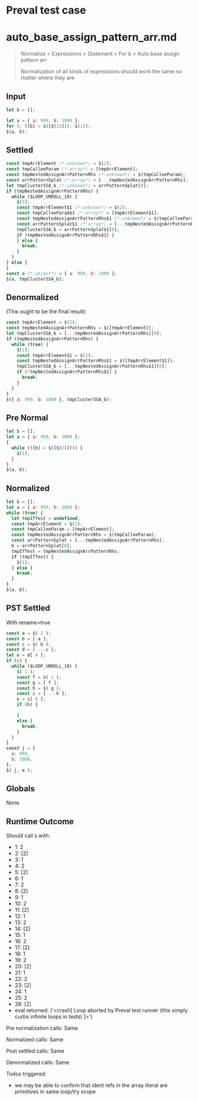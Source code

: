 # Preval test case

# auto_base_assign_pattern_arr.md

> Normalize > Expressions > Statement > For b > Auto base assign pattern arr
>
> Normalization of all kinds of expressions should work the same no matter where they are

## Input

`````js filename=intro
let b = [];

let a = { a: 999, b: 1000 };
for (; ([b] = $([$(2)])); $(1));
$(a, b);
`````

## Settled


`````js filename=intro
const tmpArrElement /*:unknown*/ = $(2);
const tmpCalleeParam /*:array*/ = [tmpArrElement];
const tmpNestedAssignArrPatternRhs /*:unknown*/ = $(tmpCalleeParam);
const arrPatternSplat /*:array*/ = [...tmpNestedAssignArrPatternRhs];
let tmpClusterSSA_b /*:unknown*/ = arrPatternSplat[0];
if (tmpNestedAssignArrPatternRhs) {
  while ($LOOP_UNROLL_10) {
    $(1);
    const tmpArrElement$1 /*:unknown*/ = $(2);
    const tmpCalleeParam$1 /*:array*/ = [tmpArrElement$1];
    const tmpNestedAssignArrPatternRhs$1 /*:unknown*/ = $(tmpCalleeParam$1);
    const arrPatternSplat$1 /*:array*/ = [...tmpNestedAssignArrPatternRhs$1];
    tmpClusterSSA_b = arrPatternSplat$1[0];
    if (tmpNestedAssignArrPatternRhs$1) {
    } else {
      break;
    }
  }
} else {
}
const a /*:object*/ = { a: 999, b: 1000 };
$(a, tmpClusterSSA_b);
`````

## Denormalized
(This ought to be the final result)

`````js filename=intro
const tmpArrElement = $(2);
const tmpNestedAssignArrPatternRhs = $([tmpArrElement]);
let tmpClusterSSA_b = [...tmpNestedAssignArrPatternRhs][0];
if (tmpNestedAssignArrPatternRhs) {
  while (true) {
    $(1);
    const tmpArrElement$1 = $(2);
    const tmpNestedAssignArrPatternRhs$1 = $([tmpArrElement$1]);
    tmpClusterSSA_b = [...tmpNestedAssignArrPatternRhs$1][0];
    if (!tmpNestedAssignArrPatternRhs$1) {
      break;
    }
  }
}
$({ a: 999, b: 1000 }, tmpClusterSSA_b);
`````

## Pre Normal


`````js filename=intro
let b = [];
let a = { a: 999, b: 1000 };
{
  while (([b] = $([$(2)]))) {
    $(1);
  }
}
$(a, b);
`````

## Normalized


`````js filename=intro
let b = [];
let a = { a: 999, b: 1000 };
while (true) {
  let tmpIfTest = undefined;
  const tmpArrElement = $(2);
  const tmpCalleeParam = [tmpArrElement];
  const tmpNestedAssignArrPatternRhs = $(tmpCalleeParam);
  const arrPatternSplat = [...tmpNestedAssignArrPatternRhs];
  b = arrPatternSplat[0];
  tmpIfTest = tmpNestedAssignArrPatternRhs;
  if (tmpIfTest) {
    $(1);
  } else {
    break;
  }
}
$(a, b);
`````

## PST Settled
With rename=true

`````js filename=intro
const a = $( 2 );
const b = [ a ];
const c = $( b );
const d = [ ...c ];
let e = d[ 0 ];
if (c) {
  while ($LOOP_UNROLL_10) {
    $( 1 );
    const f = $( 2 );
    const g = [ f ];
    const h = $( g );
    const i = [ ...h ];
    e = i[ 0 ];
    if (h) {

    }
    else {
      break;
    }
  }
}
const j = {
  a: 999,
  b: 1000,
};
$( j, e );
`````

## Globals

None

## Runtime Outcome

Should call `$` with:
 - 1: 2
 - 2: [2]
 - 3: 1
 - 4: 2
 - 5: [2]
 - 6: 1
 - 7: 2
 - 8: [2]
 - 9: 1
 - 10: 2
 - 11: [2]
 - 12: 1
 - 13: 2
 - 14: [2]
 - 15: 1
 - 16: 2
 - 17: [2]
 - 18: 1
 - 19: 2
 - 20: [2]
 - 21: 1
 - 22: 2
 - 23: [2]
 - 24: 1
 - 25: 2
 - 26: [2]
 - eval returned: ('<crash[ Loop aborted by Preval test runner (this simply curbs infinite loops in tests) ]>')

Pre normalization calls: Same

Normalized calls: Same

Post settled calls: Same

Denormalized calls: Same

Todos triggered:
- we may be able to confirm that ident refs in the array literal are primitives in same loop/try scope
